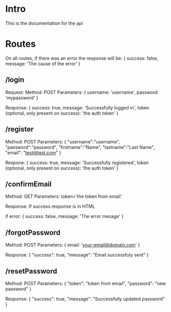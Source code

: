 # Intro
This is the documentation for the api

# Routes

On all routes, if there was an error the response will be:
{
  success: false,
  message: 'The cause of the error'
}

## /login
Request:
Method: POST
Parameters: 
{
  username: 'username',
  password: 'mypassword'
}

Response:
{
  success: true,
  message: 'Successfully logged in',
  token (optional, only present on success): 'the auth token'
}

## /register
Method: POST
Parameters:
{
  "username":"username",
  "password":"password",
  "firstname":"Name",
  "lastname":"Last Name",
  "email": "test@test.com"
}

Respone: 
{
  success: true,
  message: 'Successfully registered',
  token (optional, only present on success): 'the auth token'
}

## /confirmEmail
Method: GET
Parameters:
token='the token from email'

Response:
If success response is in HTML

if error:
{
  success: false,
  message: 'The error mesage'
}


## /forgotPassword
Method: POST
Parameters:
{
  email: 'your-email@domain.com'
}

Response:
{
    "success": true,
    "message": "Email successfuly sent"
}

## /resetPassword
Method: POST
Parameters:
{
  "token": "token from email",
  "password": "new password"
}

Response:
{
    "success": true,
    "message": "Successfully updated password"
}